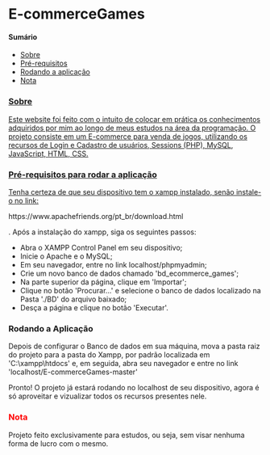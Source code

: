 <h1>E-commerceGames</h1>

  <h4>Sumário</h4>
    <!--TS-->
    <ul>
      <li><a href="#sobre">Sobre</li>
      <li><a href="#requisitos">Pré-requisitos</li>
      <li><a href="#instalacao">Rodando a aplicação</li>
      <li><a href="#nota">Nota</li>
    </ul>
    
  <h3 id='sobre'>Sobre</h3>
  <p>Este website foi feito com o intuito de colocar em prática os conhecimentos adquiridos por mim ao longo de meus estudos na área da programação. O projeto consiste em um E-commerce para venda de jogos, utilizando os recursos de Login e Cadastro de usuários, Sessions (PHP), MySQL, JavaScript, HTML, CSS.</p>
  
  <h3 id='requisitos'>Pré-requisitos para rodar a aplicação</h3>
  <p>Tenha certeza de que seu dispositivo tem o xampp instalado, senão instale-o no link:</p><a>https://www.apachefriends.org/pt_br/download.html</a><p>. Após a instalação do xampp, siga os seguintes passos:</p>
  <ul>
    <li>Abra o XAMPP Control Panel em seu dispositivo;</li>
    <li>Inicie o Apache e o MySQL;</li>
    <li>Em seu navegador, entre no link localhost/phpmyadmin;</li>
    <li>Crie um novo banco de dados chamado 'bd_ecommerce_games';</li>
    <li>Na parte superior da página, clique em 'Importar';</li>
    <li>Clique no botão 'Procurar...' e selecione o banco de dados localizado na Pasta './BD' do arquivo baixado;</li>
    <li>Desça a página e clique no botão 'Executar'.</li>
  </ul>
  
  <h3 id='instalacao'>Rodando a Aplicação</h3>
  
  <p>Depois de configurar o Banco de dados em sua máquina, mova a pasta raiz do projeto para a pasta do Xampp, por padrão localizada em 'C:\xampp\htdocs' e, em seguida, abra seu navegador e entre no link 'localhost/E-commerceGames-master'</p>
  <p>Pronto! O projeto já estará rodando no localhost de seu dispositivo, agora é só aproveitar e vizualizar todos os recursos presentes nele.</p>
  
  <h3 id='nota' style='color: red;'>Nota</h3>
  <p>Projeto feito exclusivamente para estudos, ou seja, sem visar nenhuma forma de lucro com o mesmo.</p>
